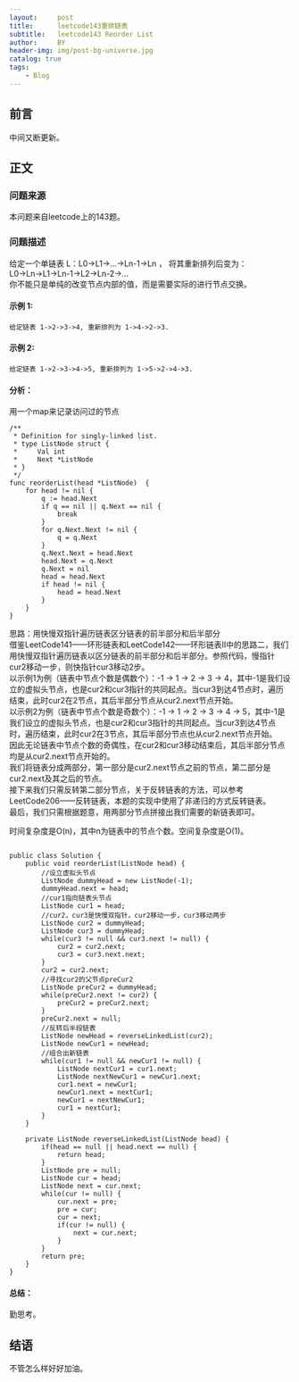 ```yaml
---
layout:     post
title:      leetcode143重排链表
subtitle:   leetcode143 Reorder List
author:     BY
header-img: img/post-bg-universe.jpg
catalog: true
tags:
    - Blog
---
```



## 前言

中间又断更新。

## 正文

### 问题来源

本问题来自leetcode上的143题。  

### 问题描述

给定一个单链表 L：L0→L1→…→Ln-1→Ln ，
将其重新排列后变为： L0→Ln→L1→Ln-1→L2→Ln-2→…  
你不能只是单纯的改变节点内部的值，而是需要实际的进行节点交换。  

#### 示例 1:
```
给定链表 1->2->3->4, 重新排列为 1->4->2->3.
```

#### 示例 2:
```
给定链表 1->2->3->4->5, 重新排列为 1->5->2->4->3.
```

#### 分析：
用一个map来记录访问过的节点
```
/**
 * Definition for singly-linked list.
 * type ListNode struct {
 *     Val int
 *     Next *ListNode
 * }
 */
func reorderList(head *ListNode)  {
    for head != nil {
        q := head.Next
        if q == nil || q.Next == nil {
            break
        }
        for q.Next.Next != nil {
            q = q.Next
        }
        q.Next.Next = head.Next
        head.Next = q.Next
        q.Next = nil
        head = head.Next
        if head != nil {
            head = head.Next
        }
    }
}
```
思路：用快慢双指针遍历链表区分链表的前半部分和后半部分  
借鉴LeetCode141——环形链表和LeetCode142——环形链表II中的思路二，我们用快慢双指针遍历链表以区分链表的前半部分和后半部分。参照代码，慢指针cur2移动一步，则快指针cur3移动2步。  
以示例1为例（链表中节点个数是偶数个）：-1 -> 1 -> 2 -> 3 -> 4，其中-1是我们设立的虚拟头节点，也是cur2和cur3指针的共同起点。当cur3到达4节点时，遍历结束，此时cur2在2节点，其后半部分节点从cur2.next节点开始。  
以示例2为例（链表中节点个数是奇数个）：-1 -> 1 -> 2 -> 3 -> 4 -> 5，其中-1是我们设立的虚拟头节点，也是cur2和cur3指针的共同起点。当cur3到达4节点时，遍历结束，此时cur2在3节点，其后半部分节点也从cur2.next节点开始。  
因此无论链表中节点个数的奇偶性，在cur2和cur3移动结束后，其后半部分节点均是从cur2.next节点开始的。  
我们将链表分成两部分，第一部分是cur2.next节点之前的节点，第二部分是cur2.next及其之后的节点。  
接下来我们只需反转第二部分节点，关于反转链表的方法，可以参考LeetCode206——反转链表，本题的实现中使用了非递归的方式反转链表。  
最后，我们只需根据题意，用两部分节点拼接出我们需要的新链表即可。  

时间复杂度是O(n)，其中n为链表中的节点个数。空间复杂度是O(1)。
```

public class Solution {
    public void reorderList(ListNode head) {
        //设立虚拟头节点
        ListNode dummyHead = new ListNode(-1);
        dummyHead.next = head;
        //cur1指向链表头节点
        ListNode cur1 = head;
        //cur2，cur3是快慢双指针，cur2移动一步，cur3移动两步
        ListNode cur2 = dummyHead;
        ListNode cur3 = dummyHead;
        while(cur3 != null && cur3.next != null) {
            cur2 = cur2.next;
            cur3 = cur3.next.next;
        }
        cur2 = cur2.next;
        //寻找cur2的父节点preCur2
        ListNode preCur2 = dummyHead;
        while(preCur2.next != cur2) {
            preCur2 = preCur2.next;
        }
        preCur2.next = null;
        //反转后半段链表
        ListNode newHead = reverseLinkedList(cur2);
        ListNode newCur1 = newHead;
        //组合出新链表
        while(cur1 != null && newCur1 != null) {
            ListNode nextCur1 = cur1.next;
            ListNode nextNewCur1 = newCur1.next;
            cur1.next = newCur1;
            newCur1.next = nextCur1;
            newCur1 = nextNewCur1;
            cur1 = nextCur1;
        }
    }
 
    private ListNode reverseLinkedList(ListNode head) {
        if(head == null || head.next == null) {
            return head;
        }
        ListNode pre = null;
        ListNode cur = head;
        ListNode next = cur.next;
        while(cur != null) {
            cur.next = pre;
            pre = cur;
            cur = next;
            if(cur != null) {
                next = cur.next;
            }
        }
        return pre;
    }
}
```
#### 总结：
勤思考。  

## 结语
不管怎么样好好加油。
